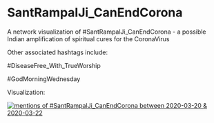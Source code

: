 # SantRampalJi_CanEndCorona
A network visualization of #SantRampalJi_CanEndCorona - a possible Indian amplification of spiritual cures for the CoronaVirus

Other associated hashtags include: 

#DiseaseFree_With_TrueWorship

#GodMorningWednesday

Visualization:

[![mentions of #SantRampalJi_CanEndCorona between 2020-03-20 & 2020-03-22](https://img.youtube.com/vi/vyLgCyUlHo8/0.jpg)](https://www.youtube.com/watch?v=vyLgCyUlHo8)
